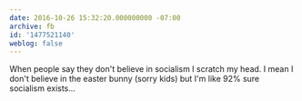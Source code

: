 ```yaml
---
date: 2016-10-26 15:32:20.000000000 -07:00
archive: fb
id: '1477521140'
weblog: false
---
```


When people say they don't believe in socialism I scratch my head. I mean I don't believe in the easter bunny (sorry kids) but I'm like 92% sure socialism exists...
